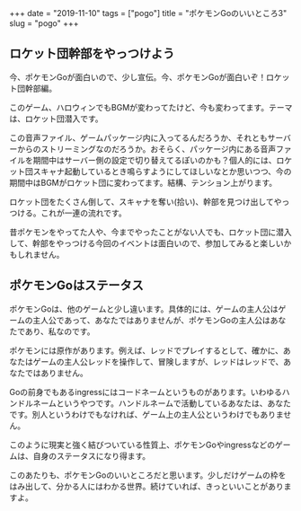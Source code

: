 +++
date = "2019-11-10"
tags = ["pogo"]
title = "ポケモンGoのいいところ3"
slug = "pogo"
+++

## ロケット団幹部をやっつけよう

今、ポケモンGoが面白いので、少し宣伝。今、ポケモンGoが面白いぞ！ロケット団幹部編。

このゲーム、ハロウィンでもBGMが変わってたけど、今も変わってます。テーマは、ロケット団潜入です。

この音声ファイル、ゲームパッケージ内に入ってるんだろうか、それともサーバーからのストリーミングなのだろうか。おそらく、パッケージ内にある音声ファイルを期間中はサーバー側の設定で切り替えてるぽいのかも？個人的には、ロケット団スキャナ起動しているとき鳴らすようにしてほしいなとか思いつつ、今の期間中はBGMがロケット団に変わってます。結構、テンション上がります。

ロケット団をたくさん倒して、スキャナを奪い(拾い)、幹部を見つけ出してやっつける。これが一連の流れです。

昔ポケモンをやってた人や、今までやったことがない人でも、ロケット団に潜入して、幹部をやっつける今回のイベントは面白いので、参加してみると楽しいかもしれません。

## ポケモンGoはステータス

ポケモンGoは、他のゲームと少し違います。具体的には、ゲームの主人公はゲームの主人公であって、あなたではありませんが、ポケモンGoの主人公はあなたであり、私なのです。

ポケモンには原作があります。例えば、レッドでプレイするとして、確かに、あなたはゲームの主人公レッドを操作して、冒険しますが、レッドはレッドで、あなたではありません。

Goの前身でもあるingressにはコードネームというものがあります。いわゆるハンドルネームというやつです。ハンドルネームで活動しているあなたは、あなたです。別人というわけでもなければ、ゲーム上の主人公というわけでもありません。

このように現実と強く結びついている性質上、ポケモンGoやingressなどのゲームは、自身のステータスになり得ます。

このあたりも、ポケモンGoのいいところだと思います。少しだけゲームの枠をはみ出して、分かる人にはわかる世界。続けていれば、きっといいことがありますよ。

